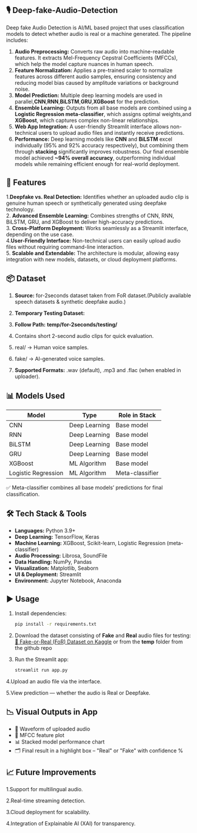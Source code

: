 ## 🎙 Deep-fake-Audio-Detection
Deep fake Audio Detection is  AI/ML based project that uses classification models to detect whether audio is real or a machine generated.
The pipeline includes:
1. **Audio Preprocessing:** Converts raw audio into machine-readable features. It extracts Mel-Frequency Cepstral Coefficients (MFCCs), which help the model capture nuances in human speech.
2. **Feature Normalization:** Applies a pre-trained scaler to normalize features across different audio samples, ensuring consistency and reducing model bias caused by amplitude variations or background noise.  
3. **Model Prediction:** Multiple deep learning models are used in parallel,**CNN**,**RNN**,**BiLSTM**,**GRU**,**XGBoost** for the prediction.
  4. **Ensemble Learning:** Outputs from all base models are combined using a **Logistic Regression meta-classifier**, which assigns optimal weights,and **XGBoost**, which captures complex non-linear relationships.
  5. **Web App Integration:** A user-friendly Streamlit interface allows non-technical users to upload audio files and instantly receive predictions. 
  6. **Performance:** Deep learning models like **CNN** and **BiLSTM** excel individually (95% and 92% accuracy respectively), but combining them through **stacking** significantly improves robustness. Our final ensemble model achieved **~94% overall accuracy**, outperforming individual models while remaining efficient enough for real-world deployment.

## 🚀 Features
1.**Deepfake vs. Real Detection:** Identifies whether an uploaded audio clip is genuine human speech or synthetically generated using deepfake technology.  
2. **Advanced Ensemble Learning:** Combines strengths of CNN, RNN, BiLSTM, GRU, and XGBoost to deliver high-accuracy predictions.  
3. **Cross-Platform Deployment:** Works seamlessly as a Streamlit interface, depending on the use case.  
4.**User-Friendly Interface:** Non-technical users can easily upload audio files without requiring command-line interaction.  
5. **Scalable and Extendable:** The architecture is modular, allowing easy integration with new models, datasets, or cloud deployment platforms.  

## 📦 Dataset
1. **Source:** for-2seconds dataset taken from FoR dataset.(Publicly available speech datasets & synthetic deepfake audio.)
  
2. **Temporary Testing Dataset:**
   
3. **Follow Path:** **temp/for-2seconds/testing/**
    
4. Contains short 2-second audio clips for quick evaluation.
  
5. real/ → Human voice samples.
  
6. fake/ → AI-generated voice samples.
 
7. **Supported Formats:** .wav (default), .mp3 and .flac (when enabled in uploader).

## 📊 Models Used

| Model               | Type             | Role in Stack                |
|---------------------|------------------|------------------------------|
| CNN                 | Deep Learning    | Base model                   |
| RNN                 | Deep Learning    | Base model                   |
| BiLSTM              | Deep Learning    | Base model                   |
| GRU                 | Deep Learning    | Base model                   |
| XGBoost             | ML Algorithm     | Base model                   |
| Logistic Regression | ML Algorithm     | Meta-classifier              |

✅ Meta-classifier combines all base models’ predictions for final classification.


## 🛠 Tech Stack & Tools
- **Languages:** Python 3.9+  
- **Deep Learning:** TensorFlow, Keras  
- **Machine Learning:** XGBoost, Scikit-learn, Logistic Regression (meta-classifier)  
- **Audio Processing:** Librosa, SoundFile  
- **Data Handling:** NumPy, Pandas  
- **Visualization:** Matplotlib, Seaborn  
- **UI & Deployment:** Streamlit 
- **Environment:** Jupyter Notebook, Anaconda

## ▶️ Usage
1. Install dependencies:
    ```bash
    pip install -r requirements.txt
    ```
2.  Download the dataset consisting of **Fake** and **Real** audio files for testing:  
   [📂 Fake-or-Real (FoR) Dataset on Kaggle](https://www.kaggle.com/datasets/mohammedabdeldayem/the-fake-or-real-dataset)
   or from the **temp** folder from the github repo

3. Run the Streamlit app:
    ```bash
    streamlit run app.py
    ```

4.Upload an audio file via the interface.

5.View prediction — whether the audio is Real or Deepfake.


## 📉 Visual Outputs in App
- 🎵 Waveform of uploaded audio
- 🎼 MFCC feature plot
- 📊 Stacked model performance chart
- 🗂 Final result in a highlight box – "Real" or "Fake" with confidence %


## 📈 Future Improvements
1.Support for multilingual audio.

2.Real-time streaming detection.

3.Cloud deployment for scalability.

4.Integration of Explainable AI (XAI) for transparency.

